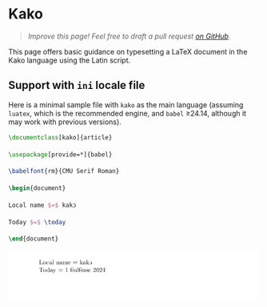 # Kako

<blockquote>
  <p><em>Improve this page! Feel free to draft a pull request <a href="https://github.com/latex3/babel/tree/docs/docs">on GitHub</a></em>.</p>
</blockquote>

This page offers basic guidance on typesetting a LaTeX document in the
Kako language using the Latin script.

## Support with `ini` locale file

Here is a minimal sample file with `kako` as the main language
(assuming `luatex`, which is the recommended engine, and `babel` ≥24.14,
although it may work with previous versions).

```tex
\documentclass[kako]{article}

\usepackage[provide=*]{babel}

\babelfont{rm}{CMU Serif Roman}

\begin{document}

Local name $=$ kakɔ

Today $=$ \today

\end{document}
```

![](../media/locale-kako.png)